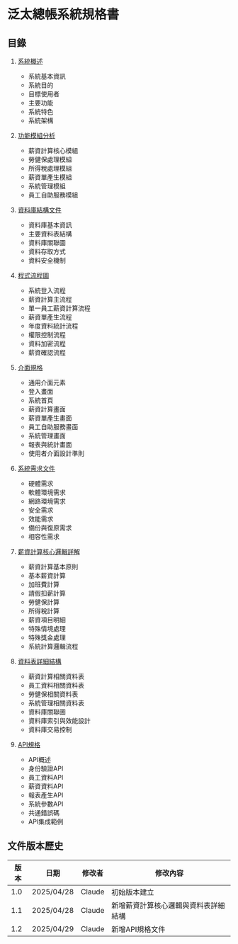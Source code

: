 # 泛太總帳系統規格書

## 目錄

1. [系統概述](01_系統概述.md)
   - 系統基本資訊
   - 系統目的
   - 目標使用者
   - 主要功能
   - 系統特色
   - 系統架構

2. [功能模組分析](02_功能模組分析.md)
   - 薪資計算核心模組
   - 勞健保處理模組
   - 所得稅處理模組
   - 薪資單產生模組
   - 系統管理模組
   - 員工自助服務模組

3. [資料庫結構文件](03_資料庫結構文件.md)
   - 資料庫基本資訊
   - 主要資料表結構
   - 資料庫關聯圖
   - 資料存取方式
   - 資料安全機制

4. [程式流程圖](04_程式流程圖.md)
   - 系統登入流程
   - 薪資計算主流程
   - 單一員工薪資計算流程
   - 薪資單產生流程
   - 年度資料統計流程
   - 權限控制流程
   - 資料加密流程
   - 薪資確認流程

5. [介面規格](05_介面規格.md)
   - 通用介面元素
   - 登入畫面
   - 系統首頁
   - 薪資計算畫面
   - 薪資單產生畫面
   - 員工自助服務畫面
   - 系統管理畫面
   - 報表與統計畫面
   - 使用者介面設計準則

6. [系統需求文件](06_系統需求文件.md)
   - 硬體需求
   - 軟體環境需求
   - 網路環境需求
   - 安全需求
   - 效能需求
   - 備份與復原需求
   - 相容性需求

7. [薪資計算核心邏輯詳解](07_薪資計算核心邏輯詳解.md)
   - 薪資計算基本原則
   - 基本薪資計算
   - 加班費計算
   - 請假扣薪計算
   - 勞健保計算
   - 所得稅計算
   - 薪資項目明細
   - 特殊情境處理
   - 特殊獎金處理
   - 系統計算邏輯流程

8. [資料表詳細結構](08_資料表詳細結構.md)
   - 薪資計算相關資料表
   - 員工資料相關資料表
   - 勞健保相關資料表
   - 系統管理相關資料表
   - 資料庫關聯圖
   - 資料庫索引與效能設計
   - 資料庫交易控制

9. [API規格](09_API規格.md)
   - API概述
   - 身份驗證API
   - 員工資料API
   - 薪資資料API
   - 報表產生API
   - 系統參數API
   - 共通錯誤碼
   - API集成範例

## 文件版本歷史

| 版本  | 日期       | 修改者 | 修改內容           |
|------|------------|-------|------------------|
| 1.0  | 2025/04/28 | Claude | 初始版本建立      |
| 1.1  | 2025/04/28 | Claude | 新增薪資計算核心邏輯與資料表詳細結構 | 
| 1.2  | 2025/04/29 | Claude | 新增API規格文件 | 